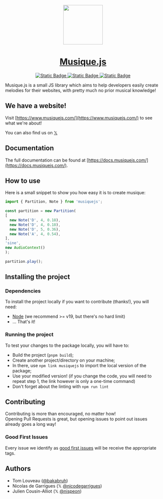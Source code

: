 <p align="center">
  <a href="https://musiquejs.com">
      <img src="https://github.com/musiqueJS/musiqueJS/assets/37938250/ac05bb96-dfc5-4d8a-8040-3abea30fa761" height="128">
    <h1 align="center">Musique.js</h1>
  </a>
</p>

<p align="center">
  <a aria-label="NPM version" href="https://www.npmjs.com/package/musiquejs">
    <img alt="Static Badge" src="https://img.shields.io/badge/v1.1.0-grey?logo=npm&label=Musique.js&labelColor=%23f13964&color=%23f13964">
  </a>
  <a aria-label="License" href="https://github.com/musiqueJS/musiqueJS/blob/main/LICENSE">
    <img alt="Static Badge" src="https://img.shields.io/badge/MIT-grey?label=License&labelColor=%23c429e2&color=%23c429e2">
  </a>
  <a aria-label="Built with love" href="https://github.com/musiqueJS/musiqueJS/graphs/contributors">
    <img alt="Static Badge" src="https://img.shields.io/badge/%E2%9D%A4-grey?label=Built%20with&labelColor=%238206f9&color=%238206f9&link=https%3A%2F%2Fwww.musiquejs.com%2F">
  </a>
</p>

Musique.js is a small JS library which aims to help developers easily create melodies for their websites, with pretty much no prior musical knowledge!

## We have a website!
Visit [https://www.musiquejs.com/](https://www.musiquejs.com/) to see what we're about!

You can also find us on [𝕏](https://twitter.com/MusiqueJS)
## Documentation

The full documentation can be found at [https://docs.musiquejs.com/](https://docs.musiquejs.com/).

## How to use

Here is a small snippet to show you how easy it is to create musique:

```js
import { Partition, Note } from 'musiquejs';
 
const partition = new Partition(
[
  new Note('D', 4, 0.18),
  new Note('D', 4, 0.18),
  new Note('D', 5, 0.36),
  new Note('A', 4, 0.54),
],
'sine',
new AudioContext()
);
 
partition.play();
```

## Installing the project

### Dependencies

To install the project locally if you want to contribute (thanks!), you will need:

- [Node](https://nodejs.org/en) (we recommend >= v19, but there's no hard limit)
- … That's it!

### Running the project

To test your changes to the package locally, you will have to:
- Build the project (`pnpm build`);
- Create another project/directory on your machine;
- In there, use `npm link musiquejs` to import the local version of the package;
- Use your modified version! (if you change the code, you will need to repeat step 1, the link however is only a one-time command) 
- Don't forget about the linting with `npm run lint`
## Contributing

Contributing is more than encouraged, no matter how!  
Opening Pull Requests is great, but opening issues to point out issues already goes a long way!

### Good First Issues

Every issue we identify as [good first issues](https://github.com/musiqueJS/musiqueJS/labels/good%20first%20issue) will be receive the appropriate tags.

## Authors

- Tom Louveau ([@bakabruh](https://github.com/bakabruh))
- Nicolas de Garrigues (𝕏 [@nicodegarrigues](https://twitter.com/nicodegarrigues))
- Julien Cousin-Alliot (𝕏 [@nispeon](https://twitter.com/nispeon))
